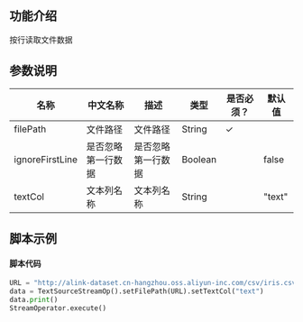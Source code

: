## 功能介绍

按行读取文件数据

## 参数说明
| 名称 | 中文名称 | 描述 | 类型 | 是否必须？ | 默认值 |
| --- | --- | --- | --- | --- | --- |
| filePath | 文件路径 | 文件路径 | String | ✓ |  |
| ignoreFirstLine | 是否忽略第一行数据 | 是否忽略第一行数据 | Boolean |  | false |
| textCol | 文本列名称 | 文本列名称 | String |  | "text" |

## 脚本示例
#### 脚本代码
```python
URL = "http://alink-dataset.cn-hangzhou.oss.aliyun-inc.com/csv/iris.csv"
data = TextSourceStreamOp().setFilePath(URL).setTextCol("text")
data.print()
StreamOperator.execute()
```
